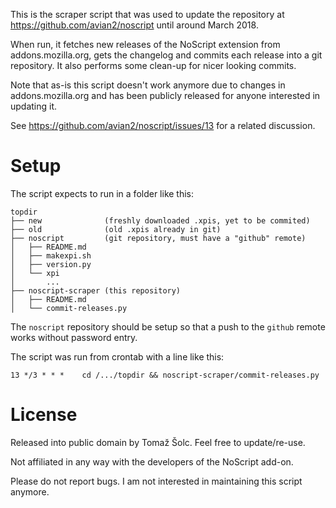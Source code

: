 This is the scraper script that was used to update the repository at
https://github.com/avian2/noscript until around March 2018.

When run, it fetches new releases of the NoScript extension from
addons.mozilla.org, gets the changelog and commits each release into a git
repository. It also performs some clean-up for nicer looking commits.

Note that as-is this script doesn't work anymore due to changes in
addons.mozilla.org and has been publicly released for anyone interested in
updating it.

See https://github.com/avian2/noscript/issues/13 for a related discussion.

Setup
=====

The script expects to run in a folder like this:

```
topdir
├── new              (freshly downloaded .xpis, yet to be commited)
├── old              (old .xpis already in git)
├── noscript         (git repository, must have a "github" remote)
│   ├── README.md
│   ├── makexpi.sh
│   ├── version.py
│   └── xpi
│       ...
├── noscript-scraper (this repository)
│   ├── README.md
│   └── commit-releases.py
```

The `noscript` repository should be setup so that a push to the `github` remote
works without password entry.

The script was run from crontab with a line like this:

```
13 */3 * * *	cd /.../topdir && noscript-scraper/commit-releases.py
```

License
=======

Released into public domain by Tomaž Šolc. Feel free to update/re-use.

Not affiliated in any way with the developers of the NoScript add-on.

Please do not report bugs. I am not interested in maintaining this script
anymore.
